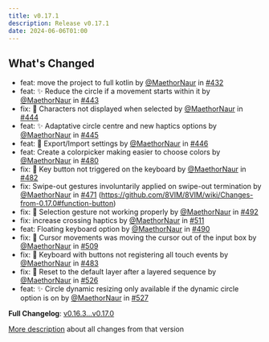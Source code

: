 ```yaml
---
title: v0.17.1
description: Release v0.17.1
date: 2024-06-06T01:00
---
```


## What's Changed

- feat: move the project to full kotlin by [@MaethorNaur](https://github.com/MaethorNaur) in [#432](https://github.com/8VIM/8VIM/pull/432)
- feat: :sparkles: Reduce the circle if a movement starts within it by [@MaethorNaur](https://github.com/MaethorNaur) in [#443](https://github.com/8VIM/8VIM/pull/443)
- fix: :bug: Characters not displayed when selected by [@MaethorNaur](https://github.com/MaethorNaur) in [#444](https://github.com/8VIM/8VIM/pull/444)
- feat: :sparkles: Adaptative circle centre and new haptics options by [@MaethorNaur](https://github.com/MaethorNaur) in [#445](https://github.com/8VIM/8VIM/pull/445)
- feat: :rocket: Export/Import settings by [@MaethorNaur](https://github.com/MaethorNaur) in [#446](https://github.com/8VIM/8VIM/pull/446)
- feat: Create a colorpicker making easier to choose colors by [@MaethorNaur](https://github.com/MaethorNaur) in [#480](https://github.com/8VIM/8VIM/pull/480)
- fix: :bug: Key button not triggered on the keyboard by [@MaethorNaur](https://github.com/MaethorNaur) in [#482](https://github.com/8VIM/8VIM/pull/482)
- fix: Swipe-out gestures involuntarily applied on swipe-out termination by [@MaethorNaur](https://github.com/MaethorNaur) in [#471](https://github.com/8VIM/8VIM/pull/471) (https://github.com/8VIM/8VIM/wiki/Changes-from-0.17.0#function-button)
- fix: :bug: Selection gesture not working properly by [@MaethorNaur](https://github.com/MaethorNaur) in [#492](https://github.com/8VIM/8VIM/pull/492)
- fix: increase crossing haptics by [@MaethorNaur](https://github.com/MaethorNaur) in [#511](https://github.com/8VIM/8VIM/pull/511)
- feat: Floating keyboard option by [@MaethorNaur](https://github.com/MaethorNaur) in [#490](https://github.com/8VIM/8VIM/pull/490)
- fix: :bug: Cursor movements was moving the cursor out of the input box by [@MaethorNaur](https://github.com/MaethorNaur) in [#509](https://github.com/8VIM/8VIM/pull/509)
- fix: :bug: Keyboard with buttons not registering all touch events by [@MaethorNaur](https://github.com/MaethorNaur) in [#483](https://github.com/8VIM/8VIM/pull/483)
- fix: :bug: Reset to the default layer after a layered sequence by [@MaethorNaur](https://github.com/MaethorNaur) in [#526](https://github.com/8VIM/8VIM/pull/526)
- feat: :sparkles: Circle dynamic resizing only available if the dynamic circle option is on by [@MaethorNaur](https://github.com/MaethorNaur) in [#527](https://github.com/8VIM/8VIM/pull/527)


**Full Changelog**: [v0.16.3...v0.17.0](https://github.com/8VIM/8VIM/compare/v0.16.3...v0.17.0)

[More description](https://github.com/8VIM/8VIM/wiki/Changes-from-0.17.0) about all changes from that version